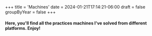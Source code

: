 +++
title = 'Machines'
date = 2024-01-21T17:14:21-06:00
draft = false
groupByYear = false
+++

#### Here, you'll find all the practices machines I've solved from different platforms. Enjoy!